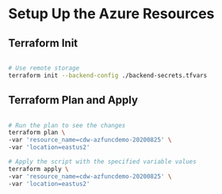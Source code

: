 # Setup Up the Azure Resources

## Terraform Init

```bash

# Use remote storage
terraform init --backend-config ./backend-secrets.tfvars

```

## Terraform Plan and Apply

```bash

# Run the plan to see the changes
terraform plan \
-var 'resource_name=cdw-azfuncdemo-20200825' \
-var 'location=eastus2'

# Apply the script with the specified variable values
terraform apply \
-var 'resource_name=cdw-azfuncdemo-20200825' \
-var 'location=eastus2'

```
